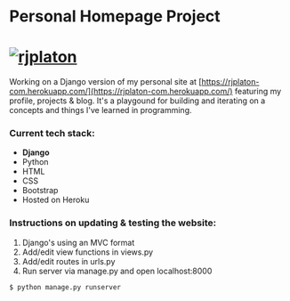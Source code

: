 # Personal Homepage Project
# [![rjplaton](http://rjplaton.com/img/core-img/logo.png)](http://rjplaton.com)
Working on a Django version of my personal site at [https://rjplaton-com.herokuapp.com/](https://rjplaton-com.herokuapp.com/) featuring my profile, projects & blog. It's a playgound for building and iterating on a concepts and things I've learned in programming.

### Current tech stack:
- **Django**
- Python
- HTML
- CSS
- Bootstrap
- Hosted on Heroku


### Instructions on updating & testing the website:
1. Django's using an MVC format
2. Add/edit view functions in views.py
3. Add/edit routes in urls.py
4. Run server via manage.py and open localhost:8000

```sh
$ python manage.py runserver
```